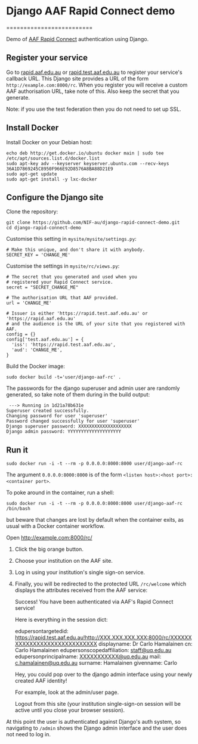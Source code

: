 # Django AAF Rapid Connect demo
=========================

Demo of [AAF Rapid Connect](https://rapid.aaf.edu.au/) authentication using Django.

## Register your service

Go to [rapid.aaf.edu.au](https://rapid.aaf.edu.au/) or
[rapid.test.aaf.edu.au](https://rapid.test.aaf.edu.au/) to register
your service's callback URL. This Django site provides a URL of the
form ```http://example.com:8000/rc```. When you register you will
receive a custom AAF authorisation URL, take note of this. Also keep
the secret that you generate.

Note: if you use the test federation then you do not need to set up SSL.

## Install Docker

Install Docker on your Debian host:

    echo deb http://get.docker.io/ubuntu docker main | sudo tee /etc/apt/sources.list.d/docker.list
    sudo apt-key adv --keyserver keyserver.ubuntu.com --recv-keys 36A1D7869245C8950F966E92D8576A8BA88D21E9
    sudo apt-get update
    sudo apt-get install -y lxc-docker

## Configure the Django site

Clone the repository:

    git clone https://github.com/NIF-au/django-rapid-connect-demo.git
    cd django-rapid-connect-demo

Customise this setting in ```mysite/mysite/settings.py```:

    # Make this unique, and don't share it with anybody.
    SECRET_KEY = 'CHANGE_ME'

Customise the settings in ```mysite/rc/views.py```:

    # The secret that you generated and used when you
    # registered your Rapid Connect service.
    secret = "SECRET_CHANGE_ME"

    # The authorisation URL that AAF provided.
    url = 'CHANGE_ME'

    # Issuer is either 'https://rapid.test.aaf.edu.au' or 'https://rapid.aaf.edu.au'
    # and the audience is the URL of your site that you registered with AAF.
    config = {}
    config['test.aaf.edu.au'] = {
      'iss': 'https://rapid.test.aaf.edu.au',
      'aud': 'CHANGE_ME',
    }

Build the Docker image:

    sudo docker build -t='user/django-aaf-rc' .

The passwords for the django superuser and admin user are randomly
generated, so take note of them during in the build output:

     ---> Running in 1d21a78b631e
    Superuser created successfully.
    Changing password for user 'superuser'
    Password changed successfully for user 'superuser'
    Django superuser password: XXXXXXXXXXXXXXXXXXXX
    Django admin password: YYYYYYYYYYYYYYYYYYYY

## Run it

    sudo docker run -i -t --rm -p 0.0.0.0:8000:8000 user/django-aaf-rc

The argument ```0.0.0.0:8000:8000``` is of the form ```<listen host>:<host port>:<container port>```.

To poke around in the container, run a shell:

    sudo docker run -i -t --rm -p 0.0.0.0:8000:8000 user/django-aaf-rc /bin/bash

but beware that changes are lost by default when the container exits,
as usual with a Docker container workflow.

Open http://example.com:8000/rc/

1. Click the big orange button.
2. Choose your institution on the AAF site.
3. Log in using your institution's single sign-on service.
4. Finally, you will be redirected to the protected URL ```/rc/welcome``` which displays the attributes
received from the AAF service:

    Success! You have been authenticated via AAF's Rapid Connect service!

    Here is everything in the session dict:



    edupersontargetedid: https://rapid.test.aaf.edu.au!http://XXX.XXX.XXX.XXX:8000/rc/XXXXXXXXXXXXXXXXXXXXXXXXXXXXX 
    displayname: Dr Carlo Hamalainen 
    cn: Carlo Hamalainen 
    edupersonscopedaffiliation: staff@uq.edu.au 
    edupersonprincipalname: XXXXXXXXXXX@uq.edu.au 
    mail: c.hamalainen@uq.edu.au 
    surname: Hamalainen 
    givenname: Carlo 


    Hey, you could pop over to the django admin interface using your newly created AAF identity!

    For example, look at the admin/user page.

    Logout from this site (your institution single-sign-on session will be active until you close your browser session).

At this point the user is authenticated against Django's auth system, so navigating to
```/admin``` shows the Django admin interface and the user does not need to log in.

